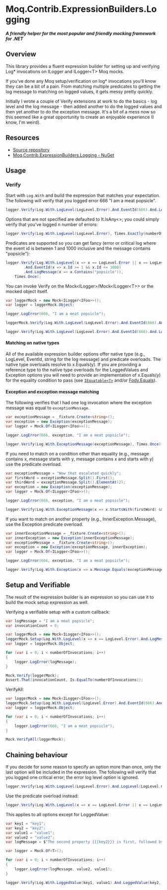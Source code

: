 # Moq.Contrib.ExpressionBuilders.Logging

__*A friendly helper for the most popular and friendly mocking framework for .NET*__

## Overview

This library provides a fluent expression builder for setting up and verifying Log* invocations on ILogger and ILogger\<T\> Moq mocks.

If you've done any Moq setup/verification on log* invocations you'll know they can be a bit of a pain. From matching multiple predicates to getting the log message to matching on logged values, it gets messy pretty quickly.

Initially I wrote a couple of Verify extensions at work to do the basics - log level and the log message - then added another to do the logged values and then yet another to do the exception message. It's a bit of a mess now so this seemed like a great opportunity to create an enjoyable experience (I know, I'm weird).

## Resources

-   [Source repository](https://github.com/rgvlee/Moq.Contrib.ExpressionBuilders.Logging/)
-   [Moq.Contrib.ExpressionBuilders.Logging - NuGet](https://www.nuget.org/packages/Moq.Contrib.ExpressionBuilders.Logging/)

## Usage

### Verify

Start with `Log.With` and build the expression that matches your expectation. The following will verify that you logged error 666 "I am a meat popsicle". 

```c#
logger.Verify(Log.With.LogLevel(LogLevel.Error).And.EventId(666).And.LogMessage("I am a meat popsicle"), Times.Once);
``` 

Options that are not specified are defaulted to It.IsAny\<\>; you could simply verify that you've logged n number of errors:

```c#
logger.Verify(Log.With.LogLevel(LogLevel.Error), Times.Exactly(numberOfInvocations));
```

Predicates are supported so you can get fancy (error or critical log where the event id is between 1 and 1000 inclusive and the message contains "popsicle"):

```c#
logger.Verify(Log.With.LogLevel(x => x == LogLevel.Error || x == LogLevel.Critical)
        .And.EventId(x => x.Id >= 1 && x.Id <= 1000)
        .And.LogMessage(x => x.Contains("popsicle")),
    Times.Once);
```

You can invoke Verify on the Mock\<ILogger\>/Mock\<ILogger\<T\>\> or the mocked object itself.

```c#
var loggerMock = new Mock<ILogger<IFoo>>();
var logger = loggerMock.Object;

logger.LogError(666, "I am a meat popsicle");

loggerMock.Verify(Log.With.LogLevel(LogLevel.Error).And.EventId(666).And.LogMessage("I am a meat popsicle"), Times.Once);

logger.Verify(Log.With.LogLevel(LogLevel.Error).And.EventId(666).And.LogMessage("I am a meat popsicle"), Times.Once);
```

#### Matching on native types

All of the available expression builder options offer native type (e.g., LogLevel, EventId, string for the log message) and predicate overloads. The native type overloads resolve to x.Equals(y). If you are providing a reference type to the native type overloads for the LoggedValues and Exception options you will need to provide an implementation of x.Equals(y) for the equality condition to pass (see [`IEquatable<T>`](<https://docs.microsoft.com/en-us/dotnet/api/system.iequatable-1?view=netcore-3.1>) and/or [Fody.Equals](https://github.com/Fody/Equals)).  

#### Exception and exception message matching

The following verifies that I had one log invocation where the exception message was equal to `exceptionMessage`.

```c#
var exceptionMessage = _fixture.Create<string>();
var exception = new Exception(exceptionMessage);
var logger = Mock.Of<ILogger<IFoo>>();

logger.LogError(666, exception, "I am a meat popsicle");

logger.Verify(Log.With.ExceptionMessage(exceptionMessage), Times.Once);
```

If you need to match on a condition other than equality (e.g., message contains x, message starts with y, message contains x and starts with y) use the predicate overload.

```c#
var exceptionMessage = "Wow that escalated quickly";
var firstWord = exceptionMessage.Split().First();
var thirdWord = exceptionMessage.Split().ElementAt(2);
var exception = new Exception(exceptionMessage);
var logger = Mock.Of<ILogger<IFoo>>();

logger.LogError(666, exception, "I am a meat popsicle");

logger.Verify(Log.With.ExceptionMessage(x => x.StartsWith(firstWord) && x.Contains(thirdWord)), Times.Once);
```

If you want to match on another property (e.g., InnerException.Message), use the Exception predicate overload.

```c#
var innerExceptionMessage = _fixture.Create<string>();
var innerException = new Exception(innerExceptionMessage);
var exceptionMessage = _fixture.Create<string>();
var exception = new Exception(exceptionMessage, innerException);
var logger = Mock.Of<ILogger<IFoo>>();

logger.LogError(666, exception, "I am a meat popsicle");

logger.Verify(Log.With.Exception(x => x.Message.Equals(exceptionMessage) && x.InnerException.Message.Equals(innerExceptionMessage)), Times.Once);
```

## Setup and Verifiable

The result of the expression builder is an expression so you can use it to build the mock setup expression as well.

Verifying a verifiable setup with a custom callback:

```c#
var logMessage = "I am a meat popsicle";
var invocationCount = 0;

var loggerMock = new Mock<ILogger<IFoo>>();
loggerMock.Setup(Log.With.LogLevel(x => x == LogLevel.Error).And.LogMessage(logMessage)).Callback(() => invocationCount++).Verifiable();
var logger = loggerMock.Object;

for (var i = 0; i < numberOfInvocations; i++)
{
    logger.LogError(logMessage);
}

Mock.Verify(loggerMock);
Assert.That(invocationCount, Is.EqualTo(numberOfInvocations));
```

VerifyAll:

```c#
var loggerMock = new Mock<ILogger<IFoo>>();
loggerMock.Setup(Log.With.LogLevel(LogLevel.Error).And.EventId(666).And.LogMessage("I am a meat popsicle"));
var logger = loggerMock.Object;

for (var i = 0; i < numberOfInvocations; i++)
{
    logger.LogError(666, "I am a meat popsicle");
}

Mock.VerifyAll(loggerMock);
```

## Chaining behaviour

If you decide for some reason to specify an option more than once, only the last option will be included in the expression. The following will verify that you logged one critical error; the error log level option is ignored. 

```c#
logger.Verify(Log.With.LogLevel(LogLevel.Error).And.LogLevel(LogLevel.Critical), Times.Once);
```

Use the predicate overload instead:

```c#
logger.Verify(Log.With.LogLevel(x => x == LogLevel.Error || x == LogLevel.Critical), Times.Exactly(2));
```

This applies to all options except for LoggedValue:

```c#
var key1 = "key1";
var key2 = "key2";
var value1 = "value1";
var value2 = "value2";
var logMessage = $"The second property {{{key2}}} is first, followed by the first property {{{key1}}}";

var logger = Mock.Of<T>();

for (var i = 0; i < numberOfInvocations; i++)
{
    logger.LogError(logMessage, value2, value1);
}

logger.Verify(Log.With.LoggedValue(key1, value1).And.LoggedValue(key2, value2), Times.Exactly(numberOfInvocations));
```